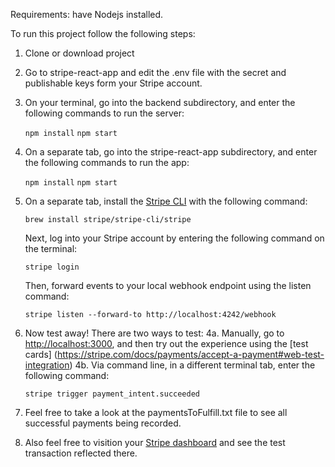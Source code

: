 Requirements: have Nodejs installed.

To run this project follow the following steps:
1. Clone or download project
2. Go to stripe-react-app and edit the .env file with the secret and publishable keys form your Stripe account.
3. On your terminal, go into the backend subdirectory, and enter the following commands to run the server:

    `npm install`
    `npm start`

4. On a separate tab, go into the stripe-react-app subdirectory, and enter the following commands to run the app:

    `npm install`
    `npm start`

5. On a separate tab, install the [Stripe CLI](https://stripe.com/docs/payments/handling-payment-events#build-your-own-webhook) with the following command:

    `brew install stripe/stripe-cli/stripe`

    Next, log into your Stripe account by entering the following command on the terminal:

    `stripe login`

    Then, forward events to your local webhook endpoint using the listen command:

    `stripe listen --forward-to http://localhost:4242/webhook`

4. Now test away! There are two ways to test:
    4a. Manually, go to [http://localhost:3000](http://localhost:3000), and then try out the experience using the [test cards] (https://stripe.com/docs/payments/accept-a-payment#web-test-integration)
    4b. Via command line, in a different terminal tab, enter the following command:

    `stripe trigger payment_intent.succeeded`
5. Feel free to take a look at the paymentsToFulfill.txt file to see all successful payments being recorded.
6. Also feel free to visition your [Stripe dashboard](https://dashboard.stripe.com/test/dashboard) and see the test transaction reflected there.